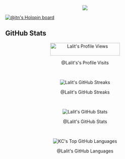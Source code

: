 <div align="center">
  <img src="https://assets.website-files.com/5e51b3b0337309d672efd94c/5e51cc5933d368febc351897_footer-img.svg">
</div>

[![@jtn's Holopin board](https://holopin.io/api/user/board?user=jtn)](https://holopin.io/@jtn)

## GitHub Stats ##

<p align="center"> <img src="https://komarev.com/ghpvc/?username=lit-poks&style=flat-square@color=yellow" alt="Lalit's Profile Views" width="220" height="40"/> </p>
<p align="center">@Lalit's's Profile Visits</p>

<br />

<p align="center"> <img src="https://github-readme-streak-stats.herokuapp.com/?user=lit-poks&theme=chartreuse-dark&date_format=j%20M%5B%20Y%5D&fire=FFCB2B" alt="Lalit's GitHub Streaks"/> </p>
<p align="center">@Lalit's GitHub Streaks</p>

<br />

<p align="center">
  <img src="https://github-readme-stats.vercel.app/api/?username=lit-poks&show_icons=true&title_color=fff&icon_color=79ff97&text_color=9f9f9f&bg_color=151515" alt="Lalit's GitHub Stats" />
</p>
<p align="center">@Lalit's GitHub Stats</p>

<br/>

<p align="center">
  <img src="https://github-readme-stats.vercel.app/api/top-langs/?username=lit-poks&hide=TeX&layout=compact&title_color=fff&icon_color=79ff97&text_color=9f9f9f&bg_color=151515" alt="KC's Top GitHub Languages" />
</p>
<p align="center">@Lalit's GitHub Languages</p>

<br/>

